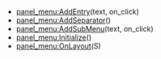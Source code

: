 - [panel_menu:AddEntry](nil)(text, on_click)
- [panel_menu:AddSeparator](nil)()
- [panel_menu:AddSubMenu](nil)(text, on_click)
- [panel_menu:Initialize](nil)()
- [panel_menu:OnLayout](nil)(S)